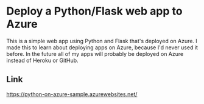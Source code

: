 # Deploy a Python/Flask web app to Azure

This is a simple web app using Python and Flask that's deployed on Azure. I made this to learn about deploying apps on Azure, because I'd never used it before. In the future all of my apps will probably be deployed on Azure instead of Heroku or GitHub.

## Link

https://python-on-azure-sample.azurewebsites.net/



<!-- This is the sample Flask application for the Azure Quickstart [Deploy a Python (Django or Flask) web app to Azure App Service](https://docs.microsoft.com/en-us/azure/app-service/quickstart-python).  For instructions on how to create the Azure resources and deploy the application to Azure, refer to the Quickstart article.

A Django sample application is also available for the article at [https://github.com/Azure-Samples/msdocs-python-django-webapp-quickstart](https://github.com/Azure-Samples/msdocs-python-django-webapp-quickstart).

If you need an Azure account, you can [create on for free](https://azure.microsoft.com/en-us/free/). -->
